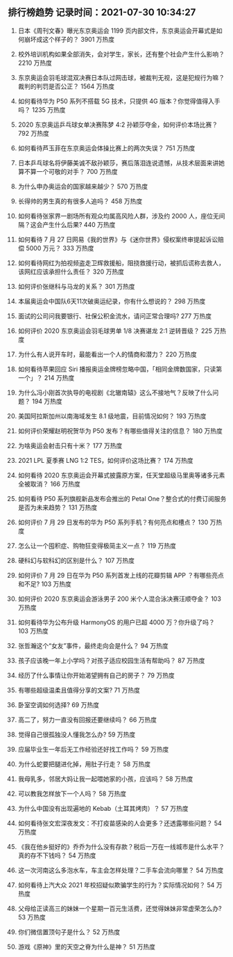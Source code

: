 
## 排行榜趋势 记录时间：2021-07-30 10:34:27
  
  1. 日本《周刊文春》曝光东京奥运会 1199 页内部文件，东京奥运会开幕式是如何崩坏成这个样子的？ 3901 万热度
    
  2. 校外培训机构如果全部消失，会对学生，家长，还有整个社会产生什么影响？ 2210 万热度
    
  3. 东京奥运会羽毛球混双决赛日本队过网击球，被裁判无视，这是犯规行为嘛？裁判的判罚是否公正？ 1564 万热度
    
  4. 如何看待华为 P50 系列不搭载 5G 技术，只提供 4G 版本？你觉得值得入手吗？ 1235 万热度
    
  5. 2020 东京奥运乒乓球女单决赛陈梦 4:2 孙颖莎夺金，如何评价本场比赛？ 792 万热度
    
  6. 如何看待芦玉菲在东京奥运会体操比赛上的两次失误？ 751 万热度
    
  7. 日本乒乓球名将伊藤美诚不敌孙颖莎，赛后落泪连说遗憾，从技术层面来讲她算不算一个可敬的对手？ 700 万热度
    
  8. 为什么申办奥运会的国家越来越少？ 570 万热度
    
  9. 长得帅的男生真的有很多人追吗？ 458 万热度
    
  10. 如何看待张家界一剧场所有观众均属高风险人群，涉及约 2000 人，座位无间隔？这会产生什么后果? 440 万热度
    
  11. 如何看待 7 月 27 日网易《我的世界》与《迷你世界》侵权案终审提起诉讼赔偿 5000 万元？ 333 万热度
    
  12. 如何看待网红为拍视频盗走卫辉救援船，阻挠救援行动，被抓后谎称去救人，该网红应该承担什么责任？ 320 万热度
    
  13. 如何评价张继科与马龙的关系？ 301 万热度
    
  14. 本届奥运会中国队6天11次破奥运纪录，你有什么想说的？ 298 万热度
    
  15. 面试的公司问我要银行、社保公积金流水，请问正常合理吗? 277 万热度
    
  16. 如何评价 2020 东京奥运会羽毛球男单 1/8 决赛谌龙 2:1 逆转晋级？ 225 万热度
    
  17. 为什么有人说开车时，最能看出一个人的情商和潜力？ 220 万热度
    
  18. 如何看待苹果回应 Siri 播报奥运金牌榜忽略中国，「相同金牌数国家，只读第一个」？ 214 万热度
    
  19. 为什么冯小刚首次执导的电视剧《北辙南辕》这么不接地气？反映了什么问题？ 194 万热度
    
  20. 美国阿拉斯加州以南海域发生 8.1 级地震，目前情况如何？ 193 万热度
    
  21. 如何评价荣耀赵明祝贺华为 P50 发布？有哪些值得关注的信息？ 180 万热度
    
  22. 为啥奥运会射击只有十米？ 177 万热度
    
  23. 2021 LPL 夏季赛 LNG 1:2 TES，如何评价这场比赛？ 174 万热度
    
  24. 如何看待 2020 东京奥运会开幕式披露原方案，任天堂超级马里奥等诸多元素全被取消？ 166 万热度
    
  25. 如何看待 P50 系列旗舰新品发布会推出的 Petal One？整合式的付费订阅服务是否为未来趋势？ 131 万热度
    
  26. 如何评价 7 月 29 日发布的华为 P50 系列手机？有何亮点和槽点？ 130 万热度
    
  27. 怎么让一个囤积症、购物狂变得极简主义一点？ 119 万热度
    
  28. 硬科幻与软科幻的区别是什么？ 107 万热度
    
  29. 如何评价 7 月 29 日在华为 P50 系列首发上线的花瓣剪辑 APP ？有哪些亮点和不足? 103 万热度
    
  30. 如何评价 2020 东京奥运会游泳男子 200 米个人混合泳决赛汪顺夺金？ 103 万热度
    
  31. 如何看待华为公布升级 HarmonyOS 的用户已超 4000 万？你升级了吗？ 103 万热度
    
  32. 张哲瀚这个“女友”事件，最终走向会是什么？ 94 万热度
    
  33. 孩子应该晚一年上小学吗？对孩子适应校园生活有帮助吗？ 87 万热度
    
  34. 经历了什么事情让你开始渴望拥有自己的房子？ 79 万热度
    
  35. 有哪些超级温柔且值得分享的文案? 71 万热度
    
  36. 卧室空调如何选择? 69 万热度
    
  37. 高二了，努力一直没有回报还要继续吗？ 66 万热度
    
  38. 觉得自己很孤独没人懂我怎么办? 59 万热度
    
  39. 应届毕业生一年后无工作经验还好找工作吗？ 59 万热度
    
  40. 为什么蛇要把腿进化掉，用肚子行走？ 58 万热度
    
  41. 我母乳多，邻居大妈让我一起喂她家的小孩，应该吗？ 58 万热度
    
  42. 可以教我怎样放下一个人吗？ 58 万热度
    
  43. 为什么中国没有出现遍地的 Kebab（土耳其烤肉）？ 57 万热度
    
  44. 如何看待张文宏深夜发文：不打疫苗感染的人会更多？还透露哪些问题？ 54 万热度
    
  45. 《我在他乡挺好的》乔乔为什么没有存款？税后一万在一线城市是什么水平？真的存不下钱吗？ 54 万热度
    
  46. 这一次河南这么多泡水车，车主会怎样处理？二手车会流向哪里？ 54 万热度
    
  47. 如何看待上汽大众 2021 年校招疑似欺骗学生的行为？实际情况如何？ 54 万热度
    
  48. 父母给正读高三的妹妹一个星期一百元生活费，还觉得妹妹非常虚荣怎么办? 53 万热度
    
  49. 你们微信置顶句子是什么？ 52 万热度
    
  50. 游戏《原神》里的天空之脊为什么是神？ 51 万热度
    